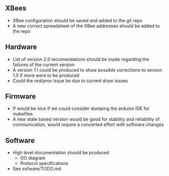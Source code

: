 XBees
-----------------------------
* XBee configuration should be saved and added to the git repo
* A new correct spreadsheet of the XBee addresses should be added to the repo

Hardware
-----------------------------
* List of version 2.0 recomendations should be made regarding the failures of the current version
* A version 1.1 could be produced to show possible corrections to version 1.0 if more were to be produced
* Could the red/prox issue be due to current draw issues

Firmware
-----------------------------
* If would be nice if we could consider dumping the arduino IDE for makefiles
* A new state based version would be good for stability and reliability of communication, would require a concerted effort with software changes

Software
-----------------------------
* High level documentation should be produced
	* OO diagram
	* Protocol specifications
* See sofware/TODO.md